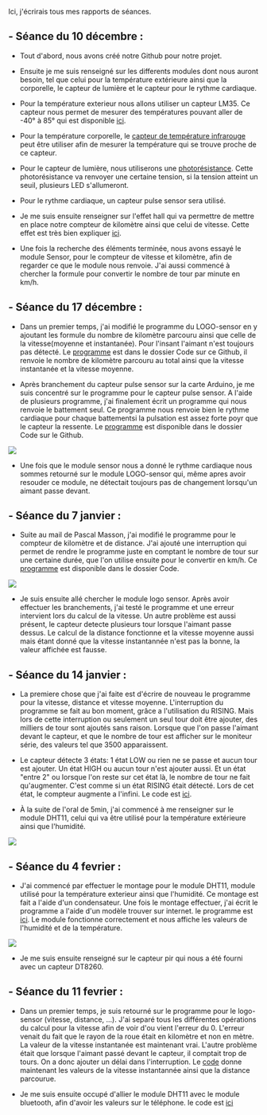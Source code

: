 Ici, j'écrirais tous mes rapports de séances.

<h2>- Séance du 10 décembre :</h2>

- Tout d'abord, nous avons créé notre Github pour notre projet.

- Ensuite je me suis renseigné sur les differents modules dont nous auront besoin, tel que celui pour la température extérieure ainsi que la corporelle, le capteur de lumière et le capteur pour le rythme cardiaque.

- Pour la température exterieur nous allons utiliser un capteur LM35. Ce capteur nous permet de mesurer des températures pouvant aller de -40° à 85° qui est disponible <a href="https://www.conrad.fr/p/texas-instruments-lm-335-z-capteur-de-temperature-40-a-100-c-to-92-sortie-radiale-176656">ici</a>.

- Pour la température corporelle, le <a href="https://www.amazon.fr/MLX90614-Contact-Capteur-Temp%C3%A9rature-Infrarouge/dp/B0752D444T/ref=sr_1_7?ie=UTF8&qid=1544439196&sr=8-7&keywords=capteur%20ir%20arduino%20temperature&fbclid=IwAR0lnj9VVMJnB4Qq8FSv13xZcNp527qpPXtKi6elCzo3Gd2Q6tBUgipcS5Q">capteur de température infrarouge</a> peut être utiliser afin de mesurer la température qui se trouve proche de ce capteur.

- Pour le capteur de lumière, nous utiliserons une <a href="https://www.amazon.fr/Sodial-20x-Photor%C3%A9sistances-50-100-kOhms/dp/B00HUHC9D2/ref=sr_1_4?ie=UTF8&qid=1544439506&sr=8-4&keywords=photor%C3%A9sistance+arduino">photorésistance</a>. Cette photorésistance va renvoyer une certaine tension, si la tension atteint un seuil, plusieurs LED s'allumeront.

- Pour le rythme cardiaque, un capteur pulse sensor sera utilisé.

- Je me suis ensuite renseigner sur l'effet hall qui va permettre de mettre en place notre compteur de kilomètre ainsi que celui de vitesse. Cette effet est très bien expliquer <a href="http://etronics.free.fr/dossiers/analog/analog48/capthall.htm">ici</a>.

- Une fois la recherche des éléments terminée, nous avons essayé le module Sensor, pour le compteur de vitesse et kilomètre, afin de regarder ce que le module nous renvoie.
J'ai aussi commencé à chercher la formule pour convertir le nombre de tour par minute en km/h.

<h2>- Séance du 17 décembre :</h2>

- Dans un premier temps, j'ai modifié le programme du LOGO-sensor en y ajoutant les formule du nombre de kilomètre parcouru ainsi que celle de la vitesse(moyenne et instantanée). Pour l'insant l'aimant n'est toujours pas détecté. Le <a href="https://github.com/PolyTool/PolyTool/blob/master/Codes%20Arduino/LOGO-sensor%20avec%20distance%20et%20vitesse.ino">programme</a> est dans le dossier Code sur ce Github, il renvoie le nombre de kilomètre parcouru au total ainsi que la vitesse instantanée et la vitesse moyenne.

- Après branchement du capteur pulse sensor sur la carte Arduino, je me suis concentré sur le programme pour le capteur pulse sensor. A l'aide de plusieurs programme, j'ai finalement écrit un programme qui nous renvoie le battement seul. Ce programme nous renvoie bien le rythme cardiaque pour chaque battementsi la pulsation est assez forte poyr que le capteur la ressente. Le <a href="https://github.com/PolyTool/PolyTool/blob/master/Codes%20Arduino/Pulse%20sensor.ino">programme</a> est disponible dans le dossier Code sur le Github. 


<img src="https://github.com/PolyTool/PolyTool/blob/master/Ressources/Pulse%20sensor%20-%20Montage.png"/>


- Une fois que le module sensor nous a donné le rythme cardiaque nous sommes retourné sur le module LOGO-sensor qui, même apres avoir resouder ce module, ne détectait toujours pas de changement lorsqu'un aimant passe devant.


<h2>- Séance du 7 janvier :</h2>

- Suite au mail de Pascal Masson, j'ai modifié le programme pour le compteur de kilomètre et de distance. J'ai ajouté une interruption qui permet de rendre le programme juste en comptant le nombre de tour sur une certaine durée, que l'on utilise ensuite pour le convertir en km/h. Ce <a href="https://github.com/PolyTool/PolyTool/blob/master/Codes%20Arduino/LOGO-sensor%20avec%20interrruption.ino">programme</a> est disponible dans le dossier Code.

<img src="https://github.com/PolyTool/PolyTool/blob/master/Ressources/Capteur%20%C3%A0%20effet%20Hall%20-%20Montage.png"/>

- Je suis ensuite allé chercher le module logo sensor. Après avoir effectuer les branchements, j'ai testé le programme et une erreur intervient lors du calcul de la vitesse. Un autre problème est aussi présent, le capteur detecte plusieurs tour lorsque l'aimant passe dessus. Le calcul de la distance fonctionne et la vitesse moyenne aussi mais étant donné que la vitesse instantannée n'est pas la bonne, la valeur affichée est fausse.


<h2>- Séance du 14 janvier :</h2>

- La premiere chose que j'ai faite est d'écrire de nouveau le programme pour la vitesse, distance et vitesse moyenne. L'interruption du programme se fait au bon moment, grâce a l'utilisation du RISING. Mais lors de cette interruption ou seulement un seul tour doit être ajouter, des milliers de tour sont ajoutés sans raison. Lorsque que l'on passe l'aimant devant le capteur, et que le nombre de tour est afficher sur le moniteur série, des valeurs tel que 3500 apparaissent. 

- Le capteur détecte 3 états: 1 état LOW ou rien ne se passe et aucun tour est ajouter. Un état HIGH ou aucun tour n'est ajouter aussi. Et un état "entre 2" ou lorsque l'on reste sur cet état là, le nombre de tour ne fait qu'augmenter. C'est comme si un état RISING était détecté. Lors de cet état, le compteur augmente a l'infini. Le code est <a href="https://github.com/PolyTool/PolyTool/blob/master/Codes%20Arduino/LOGO-sensor%20avec%20interrruption.ino">ici</a>.

- À la suite de l'oral de 5min, j'ai commencé à me renseigner sur le module DHT11, celui qui va être utilisé pour la température extérieure ainsi que l'humidité.

<img src="https://github.com/PolyTool/PolyTool/blob/master/Ressources/DHT11.png"/>


<h2>- Séance du 4 fevrier :</h2>

- J'ai commencé par effectuer le montage pour le module DHT11, module utilisé pour la température exterieur ainsi que l'humidité. Ce montage est fait a l'aide d'un condensateur. Une fois le montage effectuer, j'ai écrit le programme a l'aide d'un modèle trouver sur internet. le programme est <a href ="https://github.com/PolyTool/PolyTool/blob/master/Codes%20Arduino/DHT11.ino">ici</a>.
Le module fonctionne correctement et nous affiche les valeurs de l'humidité et de la température.

<img src="https://github.com/PolyTool/PolyTool/blob/master/Ressources/Moniteur%20s%C3%A9rie%20des%20r%C3%A9sultats%20-%20DHT11.png"/>

- Je me suis ensuite renseigné sur le capteur pir qui nous a été fourni avec un capteur DT8260.

<h2>- Séance du 11 fevrier :</h2>

- Dans un premier temps, je suis retourné sur le programme pour le logo-sensor (vitesse, distance, ...). J'ai separé tous les différentes opérations du calcul pour la vitesse afin de voir d'ou vient l'erreur du 0. L'erreur venait du fait que le rayon de la roue était en kilomètre et non en mètre. La valeur de la vitesse instantanée est maintenant vrai. L'autre problème était que lorsque l'aimant passé devant le capteur, il comptait trop de tours. On a donc ajouter un délai dans l'interruption. Le <a href="https://github.com/PolyTool/PolyTool/blob/master/Codes%20Arduino/LOGO-sensor%20avec%20interrruption%20(3.0).ino">code</a> donne maintenant les valeurs de la vitesse instantannée ainsi que la distance parcourue.

- Je me suis ensuite occupé d'allier le module DHT11 avec le module bluetooth, afin d'avoir les valeurs sur le téléphone. le code est <a href="https://github.com/PolyTool/PolyTool/blob/master/Codes%20Arduino/DHT11(Bluetooth).ino">ici</a>
